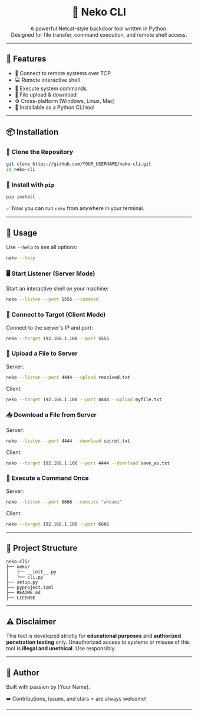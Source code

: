 <h1 align="center">🐾 Neko CLI</h1>
<p align="center">
    A powerful Netcat-style backdoor tool written in Python.<br>
    Designed for file transfer, command execution, and remote shell access.
</p>

---

## 🔧 Features

- 📡 Connect to remote systems over TCP
- 💻 Remote interactive shell
- 🧨 Execute system commands
- 📁 File upload & download
- ⚙️ Cross-platform (Windows, Linux, Mac)
- 🐍 Installable as a Python CLI tool

---

## 📦 Installation

### 🔗 Clone the Repository

```bash
git clone https://github.com/YOUR_USERNAME/neko-cli.git
cd neko-cli
```

### 🐍 Install with `pip`

```bash
pip install .
```

✅ Now you can run `neko` from anywhere in your terminal.

---

## 🚀 Usage

Use `--help` to see all options:

```bash
neko --help
```

### 🖥️ Start Listener (Server Mode)

Start an interactive shell on your machine:

```bash
neko --listen --port 5555 --command
```

### 📡 Connect to Target (Client Mode)

Connect to the server's IP and port:

```bash
neko --target 192.168.1.100 --port 5555
```

### 📁 Upload a File to Server

Server:

```bash
neko --listen --port 4444 --upload received.txt
```

Client:

```bash
neko --target 192.168.1.100 --port 4444 --upload myfile.txt
```

### 📥 Download a File from Server

Server:

```bash
neko --listen --port 4444 --download secret.txt
```

Client:

```bash
neko --target 192.168.1.100 --port 4444 --download save_as.txt
```

### 🧨 Execute a Command Once

Server:

```bash
neko --listen --port 6666 --execute "whoami"
```

Client:

```bash
neko --target 192.168.1.100 --port 6666
```

---

## 📁 Project Structure

```
neko-cli/
├── neko/
│   ├── __init__.py
│   └── cli.py
├── setup.py
├── pyproject.toml
├── README.md
├── LICENSE
```

---

## ⚠️ Disclaimer

This tool is developed strictly for **educational purposes** and **authorized penetration testing** only. Unauthorized access to systems or misuse of this tool is **illegal and unethical**. Use responsibly.

---

## 🧠 Author

Built with passion by [Your Name].

➡️ Contributions, issues, and stars ⭐ are always welcome!

---
